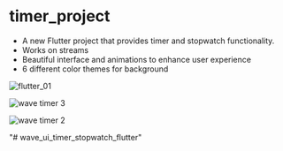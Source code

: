 # timer_project

-   A new Flutter project that provides timer and stopwatch functionality.
-   Works on streams
-   Beautiful interface and animations to enhance user experience
-   6 different color themes for background 

![flutter_01](https://user-images.githubusercontent.com/71624964/119332596-6df07400-bca6-11eb-8689-d00dc4ae90fc.png)


![wave timer 3](https://user-images.githubusercontent.com/71624964/119333819-f3c0ef00-bca7-11eb-89a0-43b1fe62d065.jpg)


![wave timer 2](https://user-images.githubusercontent.com/71624964/119333835-fae7fd00-bca7-11eb-9ebf-4aed42a9a644.jpg)



"# wave_ui_timer_stopwatch_flutter" 
